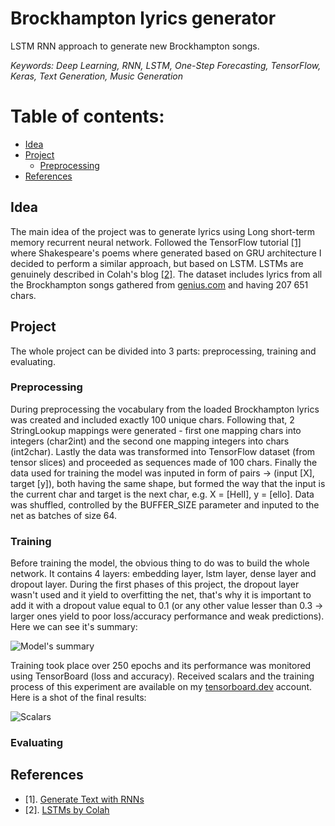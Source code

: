 # Brockhampton lyrics generator
LSTM RNN approach to generate new Brockhampton songs.

*Keywords: Deep Learning, RNN, LSTM, One-Step Forecasting, TensorFlow, Keras, Text Generation, Music Generation*

# Table of contents:
- [Idea](#Idea)
- [Project](#Project)
  - [Preprocessing](#Preprocessing)
- [References](#References)


## Idea <a name="Idea"></a>

The main idea of the project was to generate lyrics using Long short-term memory recurrent neural network. Followed the TensorFlow tutorial [[1]](https://www.tensorflow.org/text/tutorials/text_generation) where Shakespeare's poems where generated based on GRU architecture I decided to perform a similar approach, but based on LSTM. LSTMs are genuinely described in Colah's blog [[2]](https://colah.github.io/posts/2015-08-Understanding-LSTMs/).
The dataset includes lyrics from all the Brockhampton songs gathered from [genius.com](https://genius.com/) and having 207 651 chars.

## Project <a name="Project"></a>

The whole project can be divided into 3 parts: preprocessing, training and evaluating.

### Preprocessing <a name="Preprocessing"></a>

During preprocessing the vocabulary from the loaded Brockhampton lyrics was created and included exactly 100 unique chars. Following that, 2 StringLookup mappings were generated - first one mapping chars into integers (char2int) and the second one mapping integers into chars (int2char). Lastly the data was transformed into TensorFlow dataset (from tensor slices) and proceeded as sequences made of 100 chars. Finally the data used for training the model was inputed in form of pairs -> (input [X], target [y]), both having the same shape, but formed the way that the input is the current char and target is the next char, e.g. X = [Hell], y = [ello]. Data was shuffled, controlled by the BUFFER_SIZE parameter and inputed to the net as batches of size 64.

### Training

Before training the model, the obvious thing to do was to build the whole network. It contains 4 layers: embedding layer, lstm layer, dense layer and dropout layer. During the first phases of this project, the dropout layer wasn't used and it yield to overfitting the net, that's why it is important to add it with a dropout value equal to 0.1 (or any other value lesser than 0.3 -> larger ones yield to poor loss/accuracy performance and weak predictions). Here we can see it's summary:

![Model's summary](https://i.imgur.com/64mZI6i.png)

Training took place over 250 epochs and its performance was monitored using TensorBoard (loss and accuracy). Received scalars and the training process of this experiment are available on my [tensorboard.dev](https://tensorboard.dev/experiment/IBV7LyKQRxaal2ydVrmvRQ/#scalars) account. Here is a shot of the final results:

![Scalars](https://i.imgur.com/Vhij9du.png)

### Evaluating

## References <a name="References"></a>
- [1]. [Generate Text with RNNs](https://www.tensorflow.org/text/tutorials/text_generation)
- [2]. [LSTMs by Colah](https://colah.github.io/posts/2015-08-Understanding-LSTMs/)
